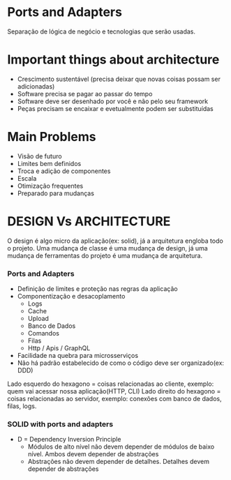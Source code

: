 # Ports and Adapters

Separação de lógica de negócio e tecnologias que serão usadas.

# Important things about architecture 

- Crescimento sustentável (precisa deixar que novas coisas possam ser adicionadas)
- Software precisa se pagar ao passar do tempo
- Software deve ser desenhado por você e não pelo seu framework
- Peças precisam se encaixar e evetualmente podem ser substituídas


# Main Problems

- Visão de futuro
- Limites bem definidos
- Troca e adição de componentes
- Escala
- Otimização frequentes
- Preparado para mudanças

# DESIGN Vs ARCHITECTURE

O design é algo micro da aplicação(ex: solid), já a arquitetura engloba todo o projeto. Uma mudança de classe é uma mudança de design, já uma mudança de ferramentas do projeto é uma mudança de arquitetura.


### Ports and Adapters

- Definição de limites e proteção nas regras da aplicação
- Componentização e desacoplamento
    - Logs
    - Cache
    - Upload
    - Banco de Dados
    - Comandos
    - Filas
    - Http / Apis / GraphQL
- Facilidade na quebra para microsserviços
- Não há padrão estabelecido de como o código deve ser organizado(ex: DDD)


Lado esquerdo do hexagono = coisas relacionadas ao cliente, exemplo: quem vai acessar nossa aplicação(HTTP, CLI)
Lado direito do hexagono = coisas relacionadas ao servidor, exemplo: conexões com banco de dados, filas, logs.

### SOLID with ports and adapters

- D = Dependency Inversion Principle
    - Módulos de alto nível não devem depender de módulos de baixo nível. Ambos devem depender de abstrações
    - Abstrações não devem depender de detalhes. Detalhes devem depender de abstrações